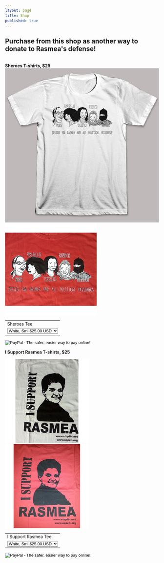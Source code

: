 ```yaml
---
layout: page
title: Shop
published: true
---
```


## Purchase from this shop as another way to donate to Rasmea's defense! 

<br>**Sheroes T-shirts, $25**
<img src="/assets/img/Sheroes_White.jpg" alt="Sheroes" style="width: 550px;"/>
<img src="/assets/img/Sheroes_Red.jpg" alt="Sheroes" style="width: 300px;"/>

<form target="paypal" action="https://www.paypal.com/cgi-bin/webscr" method="post">
<input type="hidden" name="cmd" value="_s-xclick">
<input type="hidden" name="hosted_button_id" value="7M4MVYPVL35KQ">
<table>
<tr><td><input type="hidden" name="on0" value="Sheroes Tee">Sheroes Tee</td></tr><tr><td><select name="os0">
	<option value="White, Sml">White, Sml $25.00 USD</option>
	<option value="White, Med">White, Med $25.00 USD</option>
	<option value="White, Lrg">White, Lrg $25.00 USD</option>
	<option value="White, XL">White, XL $25.00 USD</option>
	<option value="White, XXL">White, XXL $25.00 USD</option>
	<option value="Red, Sml">Red, Sml $25.00 USD</option>
	<option value="Red, Med">Red, Med $25.00 USD</option>
	<option value="Red, Lrg">Red, Lrg $25.00 USD</option>
	<option value="Red, XL">Red, XL $25.00 USD</option>
	<option value="Red, XXL">Red, XXL $25.00 USD</option>
</select> </td></tr>
</table>
<input type="hidden" name="currency_code" value="USD">
<input type="image" src="https://www.paypalobjects.com/en_US/i/btn/btn_cart_SM.gif" border="0" name="submit" alt="PayPal - The safer, easier way to pay online!">
<img alt="" border="0" src="https://www.paypalobjects.com/en_US/i/scr/pixel.gif" width="1" height="1">
</form>


**I Support Rasmea T-shirts, $25**

<img src="/assets/img/I_Support_Rasmea_white.jpg" alt="I Support Rasmea" style="width: 275px;"/> <img src="/assets/img/I_Support_Rasmea_red.jpg" alt="I Support Rasmea" style="width: 275px;"/>

<form target="paypal" action="https://www.paypal.com/cgi-bin/webscr" method="post">
<input type="hidden" name="cmd" value="_s-xclick">
<input type="hidden" name="hosted_button_id" value="6L6M7ZT38QHQE">
<table>
<tr><td><input type="hidden" name="on0" value="I Support Rasmea Tee">I Support Rasmea Tee</td></tr><tr><td><select name="os0">
	<option value="White, Sml">White, Sml $25.00 USD</option>
	<option value="White, Med">White, Med $25.00 USD</option>
	<option value="White, Lrg">White, Lrg $25.00 USD</option>
	<option value="White, XL">White, XL $25.00 USD</option>
	<option value="White, XXL">White, XXL $25.00 USD</option>
	<option value="Red, Sml">Red, Sml $25.00 USD</option>
	<option value="Red, Med">Red, Med $25.00 USD</option>
	<option value="Red, Lrg">Red, Lrg $25.00 USD</option>
	<option value="Red, XL">Red, XL $25.00 USD</option>
	<option value="Red, XXL">Red, XXL $25.00 USD</option>
</select> </td></tr>
</table>
<input type="hidden" name="currency_code" value="USD">
<input type="image" src="https://www.paypalobjects.com/en_US/i/btn/btn_cart_SM.gif" border="0" name="submit" alt="PayPal - The safer, easier way to pay online!">
<img alt="" border="0" src="https://www.paypalobjects.com/en_US/i/scr/pixel.gif" width="1" height="1">
</form>